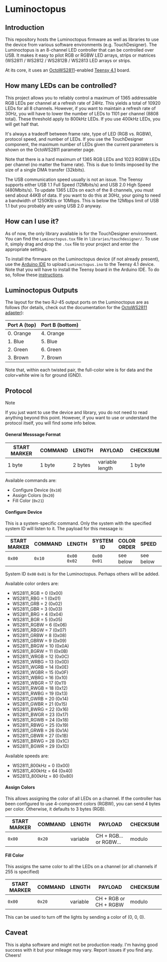 # Luminoctopus

## Introduction

This repository hosts the Luminoctopus firmware as well as libraries to use the device from various
software environments (e.g. TouchDesigner). The Luminoctopus is an 8-channel LED controller that can
be controlled over USB. It makes it easy to pilot RGB or RGBW LED arrays, strips or matrices (WS2811
/ WS2812 / WS2812B / WS2813 LED arrays or strips.

At its core, it uses an [OctoWS2811](https://www.pjrc.com/store/octo28_adaptor.html)-enabled 
[Teensy 4.1](https://www.pjrc.com/store/teensy41.html) board. 

## How many LEDs can be controlled?

This project allows you to reliably control a maximum of 1365 addressable RGB LEDs per channel at a 
refresh rate of 24Hz. This yields a total of 10920 LEDs for all 8 channels. However, if you want to 
maintain a refresh rate of 30Hz, you will have to lower the number of LEDs to 1101 per channel (8808
total). These threshold apply to 800kHz LEDs. If you use 400kHz LEDs, you will get half that. 

It's always a tradeoff between frame rate, type of LED (RGB vs. RGBW), protocol speed, and number of
LEDs. If you use the TouchDesigner component, the maximum number of LEDs given the current 
parameters is shown on the OctoWS2811 parameter page.

Note that there is a hard maximum of 1365 RGB LEDs and 1023 RGBW LEDs per channel (no matter the 
frame rate). This is due to limits imposed by the size of a single DMA transfer (32kbits).

The USB communication speed usually is not an issue. The Teensy supports either USB 1.1 Full Speed 
(12Mbits/s) and USB 2.0 High Speed (480Mbits/s). To update 1365 LEDs on each of the 8 channels, you
must send about 44KB of data. If you want to do this at 30Hz, your going to need a bandwidth of 
1250KB/s or 10Mbps. This is below the 12Mbps limit of USB 1.1 but you probably are using USB 2.0 
anyway.

## How can I use it?

As of now, the only library available is for the TouchDesigner environment. You can find the 
`Luminoctopus.tox` file in `libraries/touchdesigner/`. To use it, simply drag and drop the `.tox` 
file to your project and enter the appropriate settings.

To install the firmware on the Luminoctopus device (if not already present), use the 
[Arduino IDE](https://www.arduino.cc/en/software/) to upload `Luminoctopus.ino` to the Teensy 4.1
device. Note that you will have to install the Teensy board in the Arduino IDE. To do so, follow 
these [instructions](https://www.pjrc.com/teensy/td_download.html). 

## Luminoctopus Outputs

The layout for the two RJ-45 output ports on the Luminoctopus are as follows (for details, check 
out the documentation for the [OctoWS2811 adapter](https://www.pjrc.com/store/octo28_adaptor.html)):

|Port A (top)      | Port B (bottom)      |
|------------------|----------------------|
| 0. Orange        | 4. Orange            |
| 1. Blue          | 5. Blue              |
| 2. Green         | 6. Green             |
| 3. Brown         | 7. Brown             |

Note that, within each twisted pair, the full-color wire is for data and the color+white wire is for 
ground (GND). 

## Protocol

> [!NOTE]  
> If you just want to use the device and library, you do not need to read anything beyond this point.
> However, if you want to use or understand the protocol itself, you will find some info below.

#### General Messsage Format

|START MARKER|COMMAND|LENGTH |PAYLOAD        |CHECKSUM|
|------------|-------|-------|---------------|--------|
|1 byte      |1 byte |2 bytes|variable length|1 byte  |

Available commands are:

* Configure Device (`0x10`)
* Assign Colors (`0x20`)
* Fill Color (`0x21`)

#### Configure Device

This is a system-specific command. Only the system with the specified system ID will listen to it.
The payload for this message is: 

|START MARKER|COMMAND|LENGTH       |SYSTEM ID    |COLOR ORDER|SPEED      |CHECKSUM|
|------------|-------|-------------|-------------|-----------|-----------|--------|
|`0x00`      |`0x10` |`0x00` `0x02`|`0x00` `0x01`| see below | see below | modulo |

System ID `0x00` `0x01` is for the Luminoctopus. Perhaps others will be added.

Available color orders are:

  * WS2811_RGB  =  0 (0x00)
  * WS2811_RBG  =  1 (0x01)
  * WS2811_GRB  =  2 (0x02)
  * WS2811_GBR  =  3 (0x03)
  * WS2811_BRG  =  4 (0x04)
  * WS2811_BGR  =  5 (0x05)
  * WS2811_RGBW =  6 (0x06)
  * WS2811_RBGW =  7 (0x07)
  * WS2811_GRBW =  8 (0x08)
  * WS2811_GBRW =  9 (0x09)
  * WS2811_BRGW = 10 (0x0A)
  * WS2811_BGRW = 11 (0x0B)
  * WS2811_WRGB = 12 (0x0C)
  * WS2811_WRBG = 13 (0x0D)
  * WS2811_WGRB = 14 (0x0E)
  * WS2811_WGBR = 15 (0x0F)
  * WS2811_WBRG = 16 (0x10)
  * WS2811_WBGR = 17 (0x11)
  * WS2811_RWGB = 18 (0x12)
  * WS2811_RWBG = 19 (0x13)
  * WS2811_GWRB = 20 (0x14)
  * WS2811_GWBR = 21 (0x15)
  * WS2811_BWRG = 22 (0x16)
  * WS2811_BWGR = 23 (0x17)
  * WS2811_RGWB = 24 (0x18)
  * WS2811_RBWG = 25 (0x19)
  * WS2811_GRWB = 26 (0x1A)
  * WS2811_GBWR = 27 (0x1B)
  * WS2811_BRWG = 28 (0x1C)
  * WS2811_BGWR = 29 (0x1D)

Available speeds are: 

  * WS2811_800kHz =  0 (0x00)
  * WS2811_400kHz = 64 (0x40)
  * WS2813_800kHz = 80 (0x80)


#### Assign Colors

This allows assigning the color of all LEDs on a channel. If the controller has been configured to 
use 4-component colors (RGBW), you can send 4 bytes per color. Otherwise, it defaults to 3 bytes 
(RGB).

|START MARKER|COMMAND|LENGTH    |      PAYLOAD           |CHECKSUM|
|------------|-------|----------|------------------------|--------|
|`0x00`      |`0x20` | variable |CH + RGB... or RGBW...  | modulo |

#### Fill Color

This assigns the same color to all the LEDs on a channel (or all channels if 255 is specified)

|START MARKER|COMMAND|LENGTH    |      PAYLOAD         |CHECKSUM|
|------------|-------|----------|----------------------|--------|
|`0x00`      |`0x20` | variable |CH + RGB or CH + RGBW | modulo |

This can be used to turn off the lights by sending a color of (0, 0, 0).

## Caveat

This is alpha software and might not be production ready. I'm having good success with it but your 
mileage may vary. Report issues if you find any. Cheers!
